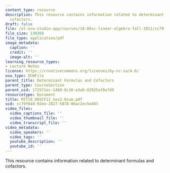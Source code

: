 ```yaml
---
content_type: resource
description: This resource contains information related to determinant dormulas and
  cofactors.
draft: false
file: /ol-ocw-studio-app/courses/18-06sc-linear-algebra-fall-2011/cc79f04d92ee282758780bac2ec5e403_MIT18_06SCF11_Ses2.6sum.pdf
file_size: 130369
file_type: application/pdf
image_metadata:
  caption: ''
  credit: ''
  image-alt: ''
learning_resource_types:
- Lecture Notes
license: https://creativecommons.org/licenses/by-nc-sa/4.0/
ocw_type: OCWFile
parent_title: Determinant Formulas and Cofactors
parent_type: CourseSection
parent_uid: 172571ec-1468-8c38-e3a6-02925af8e7d9
resourcetype: Document
title: MIT18_06SCF11_Ses2.6sum.pdf
uid: cc79f04d-92ee-2827-5878-0bac2ec5e403
video_files:
  video_captions_file: ''
  video_thumbnail_file: ''
  video_transcript_file: ''
video_metadata:
  video_speakers: ''
  video_tags: ''
  youtube_description: ''
  youtube_id: ''
---
```

This resource contains information related to determinant formulas and cofactors.